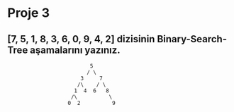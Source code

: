 # **Proje 3**

## **[7, 5, 1, 8, 3, 6, 0, 9, 4, 2] dizisinin Binary-Search-Tree aşamalarını yazınız.**

                              5
                             / \
                           3     7
                          /\    / \
                         1  4  6   8
                        /\          \
                       0  2          9
